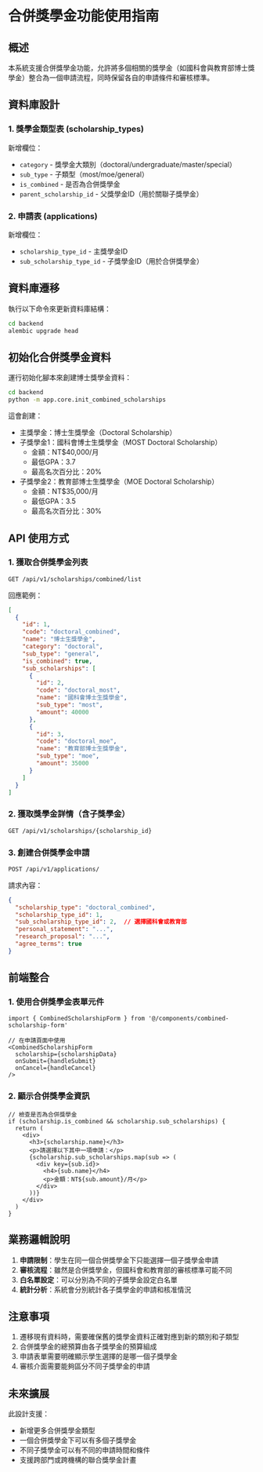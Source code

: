 # 合併獎學金功能使用指南

## 概述

本系統支援合併獎學金功能，允許將多個相關的獎學金（如國科會與教育部博士獎學金）整合為一個申請流程，同時保留各自的申請條件和審核標準。

## 資料庫設計

### 1. 獎學金類型表 (scholarship_types)

新增欄位：
- `category` - 獎學金大類別（doctoral/undergraduate/master/special）
- `sub_type` - 子類型（most/moe/general）
- `is_combined` - 是否為合併獎學金
- `parent_scholarship_id` - 父獎學金ID（用於關聯子獎學金）

### 2. 申請表 (applications)

新增欄位：
- `scholarship_type_id` - 主獎學金ID
- `sub_scholarship_type_id` - 子獎學金ID（用於合併獎學金）

## 資料庫遷移

執行以下命令來更新資料庫結構：

```bash
cd backend
alembic upgrade head
```

## 初始化合併獎學金資料

運行初始化腳本來創建博士獎學金資料：

```bash
cd backend
python -m app.core.init_combined_scholarships
```

這會創建：
- 主獎學金：博士生獎學金（Doctoral Scholarship）
- 子獎學金1：國科會博士生獎學金（MOST Doctoral Scholarship）
  - 金額：NT$40,000/月
  - 最低GPA：3.7
  - 最高名次百分比：20%
- 子獎學金2：教育部博士生獎學金（MOE Doctoral Scholarship）
  - 金額：NT$35,000/月
  - 最低GPA：3.5
  - 最高名次百分比：30%

## API 使用方式

### 1. 獲取合併獎學金列表

```bash
GET /api/v1/scholarships/combined/list
```

回應範例：
```json
[
  {
    "id": 1,
    "code": "doctoral_combined",
    "name": "博士生獎學金",
    "category": "doctoral",
    "sub_type": "general",
    "is_combined": true,
    "sub_scholarships": [
      {
        "id": 2,
        "code": "doctoral_most",
        "name": "國科會博士生獎學金",
        "sub_type": "most",
        "amount": 40000
      },
      {
        "id": 3,
        "code": "doctoral_moe",
        "name": "教育部博士生獎學金",
        "sub_type": "moe",
        "amount": 35000
      }
    ]
  }
]
```

### 2. 獲取獎學金詳情（含子獎學金）

```bash
GET /api/v1/scholarships/{scholarship_id}
```

### 3. 創建合併獎學金申請

```bash
POST /api/v1/applications/
```

請求內容：
```json
{
  "scholarship_type": "doctoral_combined",
  "scholarship_type_id": 1,
  "sub_scholarship_type_id": 2,  // 選擇國科會或教育部
  "personal_statement": "...",
  "research_proposal": "...",
  "agree_terms": true
}
```

## 前端整合

### 1. 使用合併獎學金表單元件

```tsx
import { CombinedScholarshipForm } from '@/components/combined-scholarship-form'

// 在申請頁面中使用
<CombinedScholarshipForm
  scholarship={scholarshipData}
  onSubmit={handleSubmit}
  onCancel={handleCancel}
/>
```

### 2. 顯示合併獎學金資訊

```tsx
// 檢查是否為合併獎學金
if (scholarship.is_combined && scholarship.sub_scholarships) {
  return (
    <div>
      <h3>{scholarship.name}</h3>
      <p>請選擇以下其中一項申請：</p>
      {scholarship.sub_scholarships.map(sub => (
        <div key={sub.id}>
          <h4>{sub.name}</h4>
          <p>金額：NT${sub.amount}/月</p>
        </div>
      ))}
    </div>
  )
}
```

## 業務邏輯說明

1. **申請限制**：學生在同一個合併獎學金下只能選擇一個子獎學金申請
2. **審核流程**：雖然是合併獎學金，但國科會和教育部的審核標準可能不同
3. **白名單設定**：可以分別為不同的子獎學金設定白名單
4. **統計分析**：系統會分別統計各子獎學金的申請和核准情況

## 注意事項

1. 遷移現有資料時，需要確保舊的獎學金資料正確對應到新的類別和子類型
2. 合併獎學金的總預算由各子獎學金的預算組成
3. 申請表單需要明確顯示學生選擇的是哪一個子獎學金
4. 審核介面需要能夠區分不同子獎學金的申請

## 未來擴展

此設計支援：
- 新增更多合併獎學金類型
- 一個合併獎學金下可以有多個子獎學金
- 不同子獎學金可以有不同的申請時間和條件
- 支援跨部門或跨機構的聯合獎學金計畫